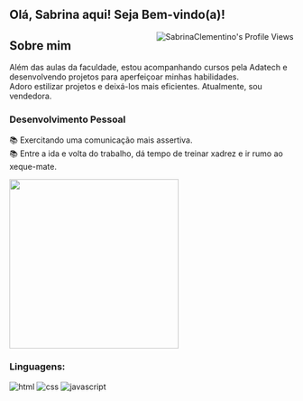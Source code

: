 ## Olá, Sabrina aqui! Seja Bem-vindo(a)!
          
<img align="right" src="https://komarev.com/ghpvc/?username=Sabrinaclementino" alt="SabrinaClementino's Profile Views" />

<!-- [![Linkedin Badge](https://img.shields.io/badge/LinkedIn-Sabrina-blue?style=flat-square&logo=Linkedin&logoColor=white&link=https://www.linkedin.com/in/sabrina-c-49a0621b5/)](https://www.linkedin.com/in/sabrina-c-49a0621b5/) -->

## Sobre mim
<p>
  Além das aulas da faculdade, estou acompanhando cursos pela Adatech e desenvolvendo projetos para aperfeiçoar minhas habilidades.<br> Adoro estilizar projetos e deixá-los mais eficientes. 
  Atualmente, sou vendedora.
</p>

### Desenvolvimento Pessoal
<p>
  📚 Exercitando uma comunicação mais assertiva.<br>
  📚 Entre a ida e volta do trabalho, dá tempo de treinar xadrez e ir rumo ao xeque-mate.
</p>

<!--![octocat-1722642473358](https://github.com/user-attachments/assets/22720cd6-afd7-4aab-a5ee-7df72276276f)-->


<div>
  <img src="https://github.com/user-attachments/assets/22720cd6-afd7-4aab-a5ee-7df72276276f" width="300px"
/>
</div>

<!-- ## 🛠️ Skills

### :wrench: Tools and environments

<!-- GIT 
<a href="#">
      <img alt="Git" src="https://img.shields.io/badge/Git-F05032.svg?style=for-the-badge&logo=git&logoColor=white" />
</a>
<!-- NPM 
<a href="#">
      <img alt="NPM" src="https://img.shields.io/badge/NPM-CB3837.svg?style=for-the-badge&logo=npm&logoColor=white" />
</a>
<!-- YARN 
<a href="#">
      <img alt="Yarn" src="https://img.shields.io/badge/Yarn-2C8EBB.svg?style=for-the-badge&logo=yarn&logoColor=white" />
</a> -->

### Linguagens:

<!-- ![next](https://img.shields.io/badge/Next-000000?style=for-the-badge&logo=nextdotjs&logoColor=FFFFFF)
![react](https://img.shields.io/badge/React-20232A?style=for-the-badge&logo=react&logoColor=61DAFB)
![typescript](https://img.shields.io/badge/TypeScript-3178C6?style=for-the-badge&logo=typescript&logoColor=white)
![redux](https://img.shields.io/badge/Redux-593D88?style=for-the-badge&logo=redux&logoColor=white)
![styled-components](https://img.shields.io/badge/styled_components-DB7093?style=for-the-badge&logo=styled-components&logoColor=white)
![sass](https://img.shields.io/badge/Sass-CF649A?style=for-the-badge&logo=sass&logoColor=white) -->
![html](https://img.shields.io/badge/HTML5-E34F26?style=for-the-badge&logo=html5&logoColor=white)
![css](https://img.shields.io/badge/CSS3-1572B6?style=for-the-badge&logo=css3&logoColor=white)
![javascript](https://img.shields.io/badge/JavaScript-F7DF1E?style=for-the-badge&logo=javascript&logoColor=black)


<!-- ### :computer: Back-End Development

![node](https://img.shields.io/badge/Node.js-43853D?style=for-the-badge&logo=node.js&logoColor=white)
![express](https://img.shields.io/badge/Express.js-404D59?style=for-the-badge)
![aws](https://img.shields.io/badge/Amazon_AWS-232F3E?style=for-the-badge&logo=amazon-aws&logoColor=white)
![mysql](https://img.shields.io/badge/MySQL-00000F?style=for-the-badge&logo=mysql&logoColor=white)
![postgress](https://img.shields.io/badge/PostgreSQL-316192?style=for-the-badge&logo=postgresql&logoColor=white)

### 📱 Mobile

![React Native](https://img.shields.io/badge/react_native-%2320232a.svg?style=for-the-badge&logo=react&logoColor=%2361DAFB)
![Android Studio](https://img.shields.io/badge/Android%20Studio-3DDC84.svg?style=for-the-badge&logo=android-studio&logoColor=white)
![Android](https://img.shields.io/badge/Android-3DDC84?style=for-the-badge&logo=android&logoColor=white)

### 🧪 Testing

![jest](https://img.shields.io/badge/Jest-C21325?style=for-the-badge&logo=jest&logoColor=white) -->
